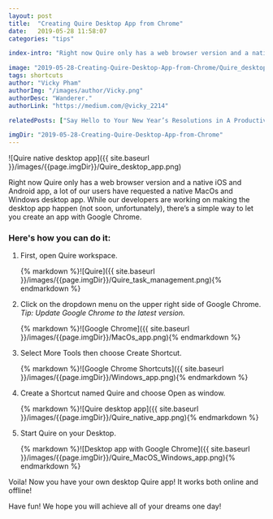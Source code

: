 ```yaml
---
layout: post
title:  "Creating Quire Desktop App from Chrome"
date:   2019-05-28 11:58:07
categories: "tips"

index-intro: "Right now Quire only has a web browser version and a native iOS and Android app, a lot of our users have requested a native MacOs and Windows desktop app. While our developers are working on making the desktop app happen (not soon, unfortunately), there’s a simple way to let you create an app with Google Chrome."

image: "2019-05-28-Creating-Quire-Desktop-App-from-Chrome/Quire_desktop_app.png"
tags: shortcuts
author: "Vicky Pham"
authorImg: "/images/author/Vicky.png"
authorDesc: "Wanderer."
authorLink: "https://medium.com/@vicky_2214"

relatedPosts: ["Say Hello to Your New Year’s Resolutions in A Productive 2019", "Turn Your Projects into Customizable Reports in Excel"]

imgDir: "2019-05-28-Creating-Quire-Desktop-App-from-Chrome"
---
```

![Quire native desktop app]({{ site.baseurl }}/images/{{page.imgDir}}/Quire_desktop_app.png)


Right now Quire only has a web browser version and a native iOS and Android app, a lot of our users have requested a native MacOs and Windows desktop app. While our developers are working on making the desktop app happen (not soon, unfortunately), there’s a simple way to let you create an app with Google Chrome. 

### Here's how you can do it:

1. First, open Quire workspace.
	<div style="max-width: 600px; max-height: 454px; margin: 0 auto;">
	{% markdown %}![Quire]({{ site.baseurl }}/images/{{page.imgDir}}/Quire_task_management.png){% endmarkdown %}
	</div>


1. Click on the dropdown menu on the upper right side of Google Chrome.</br>
	*Tip: Update Google Chrome to the latest version.*

	<div style="max-width: 600px; max-height: 454px; margin: 0 auto;">
	{% markdown %}![Google Chrome]({{ site.baseurl }}/images/{{page.imgDir}}/MacOs_app.png){% endmarkdown %}
	</div>


1. Select More Tools then choose Create Shortcut.

	<div style="max-width: 600px; max-height: 454px; margin: 0 auto;">
	{% markdown %}![Google Chrome Shortcuts]({{ site.baseurl }}/images/{{page.imgDir}}/Windows_app.png){% endmarkdown %}
	</div>


1. Create a Shortcut named Quire and choose Open as window.

	<div style="max-width: 600px; max-height: 454px; margin: 0 auto;">
	{% markdown %}![Quire desktop app]({{ site.baseurl }}/images/{{page.imgDir}}/Quire_native_app.png){% endmarkdown %}
	</div>


1. Start Quire on your Desktop.

	<div style="max-width: 600px; max-height: 454px; margin: 0 auto;">
	{% markdown %}![Desktop app with Google Chrome]({{ site.baseurl }}/images/{{page.imgDir}}/Quire_MacOS_Windows_app.png){% endmarkdown %}
	</div>

Voila! Now you have your own desktop Quire app! It works both online and offline! 

Have fun! We hope you will achieve all of your dreams one day! 


[jekyll]:      http://jekyllrb.com
[jekyll-gh]:   https://github.com/jekyll/jekyll
[jekyll-help]: https://github.com/jekyll/jekyll-help